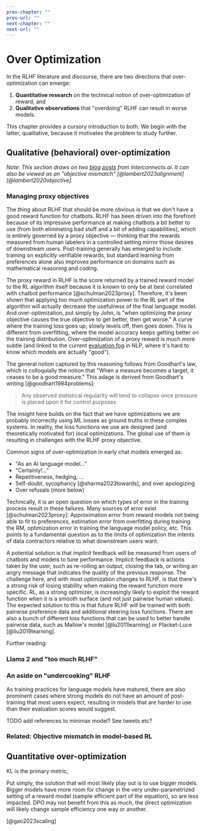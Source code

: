 ```yaml
---
prev-chapter: ""
prev-url: ""
next-chapter: ""
next-url: ""
---
```


# Over Optimization

In the RLHF literature and discourse, there are two directions that over-optimization can emerge:

1. **Quantitative research** on the technical notion of over-optimization of reward, and
2. **Qualitative observations** that "overdoing" RLHF can result in worse models.

This chapter provides a cursory introduction to both. We begin with the latter, qualitative, because it motivates the problem to study further.

## Qualitative (behavioral) over-optimization

*Note: This section draws on two [blog](https://www.interconnects.ai/p/llama-2-part-2) [posts](https://www.interconnects.ai/p/specifying-objectives-in-rlhf) from Interconnects.ai. It can also be viewed as an "objective mismatch" [@lambert2023alignment] [@lambert2020objective].*

### Managing proxy objectives

The thing about RLHF that should be more obvious is that we don't have a good reward function for chatbots. 
RLHF has been driven into the forefront because of its impressive performance at making chatbots a bit better to use (from both eliminating bad stuff and a bit of adding capabilities), which is entirely governed by a proxy objective — thinking that the rewards measured from human labelers in a controlled setting mirror those desires of downstream users. 
Post-training generally has emerged to include training on explicitly verifiable rewards, but standard learning from preferences alone also improves performance on domains such as mathematical reasoning and coding.

The proxy reward in RLHF is the score returned by a trained reward model to the RL algorithm itself because it is known to only be at best correlated with chatbot performance [@schulman2023proxy].
Therefore, it's been shown that applying too much optimization power to the RL part of the algorithm will actually decrease the usefulness of the final language model. 
And over-optimization, put simply by John, is "when optimizing the proxy objective causes the true objective to get better, then get worse." 
A curve where the training loss goes up, slowly levels off, then goes down. 
This is different from overfitting, where the model accuracy keeps getting better on the training distribution. 
Over-optimization of a proxy reward is much more subtle (and linked to the current [evaluation fog](https://www.interconnects.ai/t/evaluation) in NLP, where it's hard to know which models are actually "good").

The general notion captured by this reasoning follows from Goodhart's law, which is colloquially the notion that "When a measure becomes a target, it ceases to be a good measure." 
This adage is derived from Goodhart's writing [@goodhart1984problems]:
> Any observed statistical regularity will tend to collapse once pressure is placed upon it for control purposes.

The insight here builds on the fact that we have optimizations we are probably incorrectly using ML losses as ground truths in these complex systems. 
In reality, the loss functions we use are designed (and theoretically motivated for) local optimizations. 
The global use of them is resulting in challenges with the RLHF proxy objective.

Common signs of over-optimization in early chat models emerged as:

- "As an AI language model..."
- "Certainly!..."
- Repetitiveness, hedging, ...
- Self-doubt, sycophancy [@sharma2023towards], and over apologizing
- Over refusals (more below)

Technically, it is an open question on which types of error in the training process result in these failures.
Many sources of error exist [@schulman2023proxy]: Approximation error from reward models not being able to fit to preferences, estimation error from overfitting during training the RM, optimization error in training the language model policy, etc.
This points to a fundamental question as to the limits of optimization the intents of data contractors relative to what downstream users want.

A potential solution is that *implicit* feedback will be measured from users of chatbots and models to tune performance.
Implicit feedback is actions taken by the user, such as re-rolling an output, closing the tab, or writing an angry message that indicates the quality of the previous response. The challenge here, and with most optimization changes to RLHF, is that there's a strong risk of losing stability when making the reward function more specific. RL, as a strong optimizer, is increasingly likely to exploit the reward function when it is a smooth surface (and not just pairwise human values). The expected solution to this is that future RLHF will be trained with both pairwise preference data and additional steering loss functions. There are also a bunch of different loss functions that can be used to better handle pairwise data, such as Mallow's model [@lu2011learning] or Placket-Luce [@liu2019learning].

Further reading: 

### Llama 2 and "too much RLHF"

### An aside on "undercooking" RLHF

As training practices for language models have matured, there are also prominent cases where strong models do not have an amount of post-training that most users expect, resulting in models that are harder to use than their evaluation scores would suggest.

TODO add references to minimax model? See tweets etc?

### Related: Objective mismatch in model-based RL


## Quantitative over-optimization

KL is the primary metric,

Put simply, the solution that will most likely play out is to use bigger models. Bigger models have more room for change in the very under-parametrized setting of a reward model (sample efficient part of the equation), so are less impacted. 
DPO may not benefit from this as much, the direct optimization will likely change sample efficiency one way or another.


[@gao2023scaling]